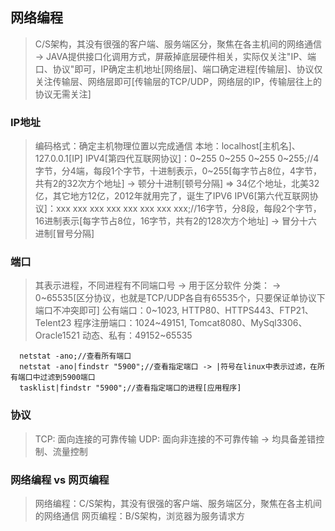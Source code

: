 ## 网络编程
> C/S架构，其没有很强的客户端、服务端区分，聚焦在各主机间的网络通信 -> JAVA提供接口化调用方式，屏蔽掉底层硬件相关，实际仅关注"IP、端口、协议"即可，IP确定主机地址[网络层]、端口确定进程[传输层]、协议仅关注传输层、网络层即可[传输层的TCP/UDP，网络层的IP，传输层往上的协议无需关注]

### IP地址
> 编码格式：确定主机物理位置以完成通信
> 本地：localhost[主机名]、127.0.0.1[IP]
> IPV4[第四代互联网协议]：0~255 0~255 0~255 0~255;//4字节，分4端，每段1个字节，十进制表示，0~255[每字节占8位，4字节，共有2的32次方个地址] -> 顿分十进制[顿号分隔] => 34亿个地址，北美32亿，其它地方12亿，2012年就用完了，诞生了IPV6
> IPV6[第六代互联网协议]：xxx xxx xxx xxx xxx xxx xxx xxx;//16字节，分8段，每段2个字节，16进制表示[每字节占8位，16字节，共有2的128次方个地址] -> 冒分十六进制[冒号分隔]

### 端口
> 其表示进程，不同进程有不同端口号 -> 用于区分软件
> 分类：
>    -> 0~65535[区分协议，也就是TCP/UDP各自有65535个，只要保证单协议下端口不冲突即可]
>    公有端口：0~1023, HTTP80、HTTPS443、FTP21、Telent23
>    程序注册端口：1024~49151, Tomcat8080、MySql3306、Oracle1521
>    动态、私有：49152~65535
```shell
  netstat -ano;//查看所有端口
  netstat -ano|findstr "5900";//查看指定端口 -> |符号在linux中表示过滤，在所有端口中过滤到5900端口
  tasklist|findstr "5900";//查看指定端口的进程[应用程序]
``` 

### 协议
> TCP: 面向连接的可靠传输
> UDP: 面向非连接的不可靠传输
> -> 均具备差错控制、流量控制


### 网络编程 vs 网页编程
> 网络编程：C/S架构，其没有很强的客户端、服务端区分，聚焦在各主机间的网络通信
> 网页编程：B/S架构，浏览器为服务请求方
